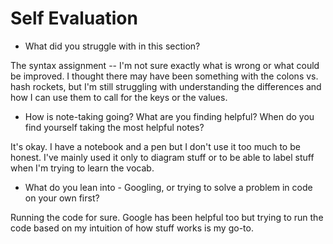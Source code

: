 # Self Evaluation

- What did you struggle with in this section?

The syntax assignment -- I'm not sure exactly what is wrong or what could be improved. I thought there may have been something with the colons vs. hash rockets, but I'm still struggling with understanding the differences and how I can use them to call for the keys or the values. 

- How is note-taking going? What are you finding helpful? When do you find yourself taking the most helpful notes?

It's okay. I have a notebook and a pen but I don't use it too much to be honest. I've mainly used it only to diagram stuff or to be able to label stuff when I'm trying to learn the vocab. 

- What do you lean into - Googling, or trying to solve a problem in code on your own first?

Running the code for sure. Google has been helpful too but trying to run the code based on my intuition of how stuff works is my go-to. 